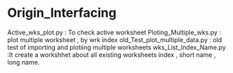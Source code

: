 # Origin_Interfacing


Active_wks_plot.py : To check active worksheet
Ploting_Multiple_wks.py : plot multiple worksheet , by wrk index
old_Test_plot_multiple_data.py : old test of importing and plotiing multiple worksheets
wks_List_Index_Name.py :It create a workshhet about all existing worksheets index , short name , long name.
